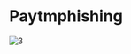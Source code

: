 # Paytmphishing
![3](https://user-images.githubusercontent.com/55870659/75667037-ec499c00-5c44-11ea-8a25-c169365b4e7d.png)

